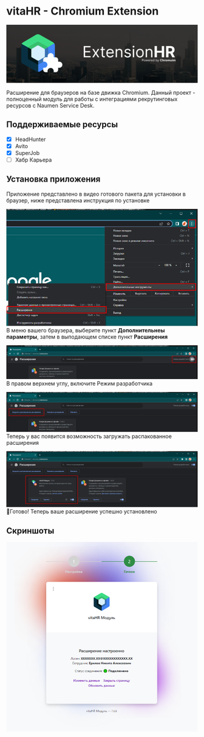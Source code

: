 # vitaHR - Chromium Extension

![sd](doc/header.png)

Расширение для браузеров на базе движка Chromium. 
Данный проект - полноценный модуль для работы с интеграциями рекрутинговых ресурсов с Naumen Service Desk.

## Поддерживаемые ресурсы
- [x] HeadHunter
- [x] Avito
- [x] SuperJob
- [ ] Хабр Карьера

## Установка приложения
Приложение представлено в видео готового пакета для установки в браузер, ниже представлена инструкция по установке

![Инструкция по установке](doc/install_step1.png)
В меню вашего браузера, выберите пункт **Дополнительнеы параметры**, затем в выподающем списке пункт **Расширения**

![Инструкция по установке](doc/install_step2.png)
В правом верхнем углу, включите Режим разработчика

![Инструкция по установке](doc/install_step3.png)
Теперь у вас появится возможность загружать распакованное расширения

![Инструкция по установке](doc/install_step4.png)
🎉Готово! Теперь ваше расширение успешно установлено


## Скриншоты

![Главная станица](doc/indexPage.png)


